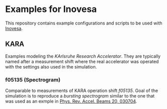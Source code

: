 # Examples for Inovesa

This repository contains example configurations and scripts to be used with
[Inovesa](https://zenodo.org/record/1181722).


## KARA
Examples modeling the *KArlsruhe Research Accelerator*.
They are typically named after a measurement shift where the  real accelerator was operated with the settings also used in the simulation.


### f05135 (Spectrogram)
Comparable to measurements of KARA operation shift *f05135*.
Goal of the simulation is to reproduce a *bursting spectrogram* similar to the one that was used as an exmple in [Phys. Rev. Accel. Beams 20, 030704](https://doi.org/10.1103/PhysRevAccelBeams.20.030704).
